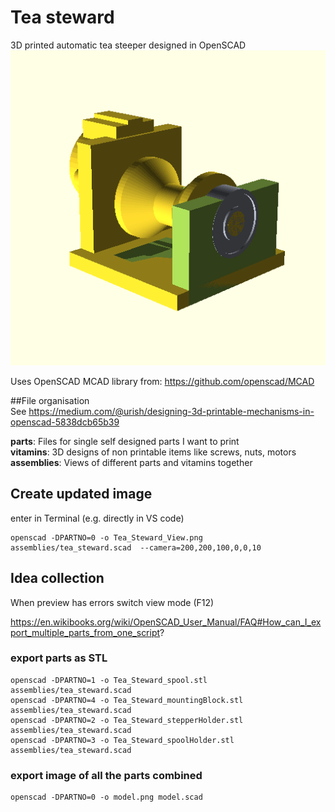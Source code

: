 # Tea steward
3D printed automatic tea steeper designed in OpenSCAD
![TeaSteward](https://raw.githubusercontent.com/ForestRupicolous/tea_steward/master/Tea_Steward_View.png)  
  

Uses OpenSCAD MCAD library from: https://github.com/openscad/MCAD  
  


##File organisation  
See https://medium.com/@urish/designing-3d-printable-mechanisms-in-openscad-5838dcb65b39  

**parts**: Files for single self designed parts I want to print  
**vitamins**: 3D designs of non printable items like screws, nuts, motors  
**assemblies**: Views of different parts and vitamins together  

## Create updated image
enter in Terminal (e.g. directly in VS code)

    openscad -DPARTNO=0 -o Tea_Steward_View.png assemblies/tea_steward.scad  --camera=200,200,100,0,0,10

## Idea collection  
When preview has errors switch view mode (F12)  

https://en.wikibooks.org/wiki/OpenSCAD_User_Manual/FAQ#How_can_I_export_multiple_parts_from_one_script?


### export parts as STL
    openscad -DPARTNO=1 -o Tea_Steward_spool.stl assemblies/tea_steward.scad
    openscad -DPARTNO=4 -o Tea_Steward_mountingBlock.stl assemblies/tea_steward.scad
    openscad -DPARTNO=2 -o Tea_Steward_stepperHolder.stl assemblies/tea_steward.scad
    openscad -DPARTNO=3 -o Tea_Steward_spoolHolder.stl assemblies/tea_steward.scad
 
### export image of all the parts combined
    openscad -DPARTNO=0 -o model.png model.scad